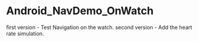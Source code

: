 # Android_NavDemo_OnWatch
first version - Test Navigation on the watch.
second version - Add the heart rate simulation.
